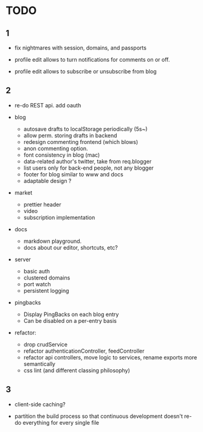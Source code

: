 # TODO 

## 1

- fix nightmares with session, domains, and passports

- profile edit allows to turn notifications for comments on or off.
- profile edit allows to subscribe or unsubscribe from blog



## 2

- re-do REST api. add oauth

- blog
  - autosave drafts to localStorage periodically (5s~)
  - allow perm. storing drafts in backend
  - redesign commenting frontend (which blows)
  - anon commenting option.
  - font consistency in blog (mac)
  - data-related author's twitter, take from req.blogger
  - list users only for back-end people, not any blogger
  - footer for blog similar to www and docs
  - adaptable design ?

- market
  - prettier header
  - video
  - subscription implementation

- docs
  - markdown playground.
  - docs about our editor, shortcuts, etc?

- server
  - basic auth
  - clustered domains
  - port watch
  - persistent logging

- pingbacks
  - Display PingBacks on each blog entry
  - Can be disabled on a per-entry basis

- refactor:
    - drop crudService
    - refactor authenticationController, feedController
    - refactor api controllers, move logic to services, rename exports more semantically
    - css lint (and different classing philosophy)



## 3

- client-side caching?

- partition the build process so that continuous development
  doesn't re-do everything for every single file
  